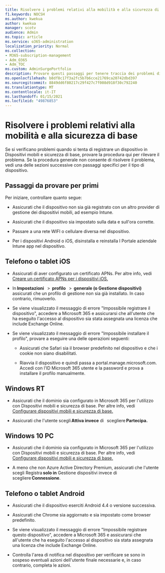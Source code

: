 ```yaml
---
title: Risolvere i problemi relativi alla mobilità e alla sicurezza di base
f1.keywords: NOCSH
ms.author: kwekua
author: kwekua
manager: scotv
audience: Admin
ms.topic: article
ms.service: o365-administration
localization_priority: Normal
ms.collection:
- M365-subscription-management
- Adm_O365
- Adm_TOC
ms.custom: AdminSurgePortfolio
description: Provare questi passaggi per tenere traccia dei problemi di sicurezza e mobilità di base
ms.openlocfilehash: b8df8c17f3a2fc5b7b6cce21769ca20742dbd397
ms.sourcegitcommit: 8849dd6f80217c29f427c7f008d918f30c792240
ms.translationtype: MT
ms.contentlocale: it-IT
ms.lasthandoff: 01/15/2021
ms.locfileid: "49876853"
---
```

# <a name="troubleshoot-basic-mobility-and-security"></a>Risolvere i problemi relativi alla mobilità e alla sicurezza di base

Se si verificano problemi quando si tenta di registrare un dispositivo in Dispositivi mobili e sicurezza di base, provare la procedura qui per rilevare il problema. Se la procedura generale non consente di risolvere il problema, vedi una delle sezioni successive con passaggi specifici per il tipo di dispositivo.

## <a name="steps-to-try-first"></a>Passaggi da provare per primi

Per iniziare, controllare quanto segue:

- Assicurati che il dispositivo non sia già registrato con un altro provider di gestione dei dispositivi mobili, ad esempio Intune.

- Assicurati che il dispositivo sia impostato sulla data e sull'ora corrette.

- Passare a una rete WIFI o cellulare diversa nel dispositivo.

- Per i dispositivi Android o iOS, disinstalla e reinstalla l Portale aziendale Intune app nel dispositivo. 

## <a name="ios-phone-or-tablet"></a>Telefono o tablet iOS

- Assicurati di aver configurato un certificato APNs. Per altre info, vedi [Creare un certificato APNs per i dispositivi iOS.](create-an-apns-certificate-for-ios-devices.md)

- In **Impostazioni**   >  **profilo**   >  **generale (o Gestione dispositivi)** assicurati che un profilo di gestione non sia già installato. In caso contrario, rimuoverlo.

- Se viene visualizzato il messaggio di errore "Impossibile registrare il dispositivo", accedere a Microsoft 365 e assicurarsi che all'utente che ha eseguito l'accesso al dispositivo sia stata assegnata una licenza che include Exchange Online.

- Se viene visualizzato il messaggio di errore "Impossibile installare il profilo", provare a eseguire una delle operazioni seguenti:

    - Assicurati che Safari sia il browser predefinito nel dispositivo e che i cookie non siano disabilitati.

    - Riavvia il dispositivo e quindi passa a portal.manage.microsoft.com. Accedi con l'ID Microsoft 365 utente e la password e prova a installare il profilo manualmente.

## <a name="windows-rt"></a>Windows RT

- Assicurati che il dominio sia configurato in Microsoft 365 per l'utilizzo con Dispositivi mobili e sicurezza di base. Per altre info, vedi [Configurare dispositivi mobili e sicurezza di base.](set-up.md)
    
- Assicurati che l'utente scegli **Attiva invece** di   scegliere **Partecipa.**

## <a name="windows-10-pc"></a>Windows 10 PC

- Assicurati che il dominio sia configurato in Microsoft 365 per l'utilizzo con Dispositivi mobili e sicurezza di base. Per altre info, vedi [Configurare dispositivi mobili e sicurezza di base.](set-up.md)
    
- A meno che non Azure Active Directory Premium, assicurati che l'utente scegli Registra **solo in** Gestione dispositivi invece di   scegliere **Connessione**.

## <a name="android-phone-or-tablet"></a>Telefono o tablet Android

- Assicurati che il dispositivo eserciti Android 4.4 o versione successiva.

- Assicurati che Chrome sia aggiornato e sia impostato come browser predefinito.

- Se viene visualizzato il messaggio di errore "Impossibile registrare questo dispositivo", accedere a Microsoft 365 e assicurarsi che all'utente che ha eseguito l'accesso al dispositivo sia stata assegnata una licenza che include Exchange Online.

- Controlla l'area di notifica nel dispositivo per verificare se sono in sospeso eventuali azioni dell'utente finale necessarie e, in caso contrario, completa le azioni.